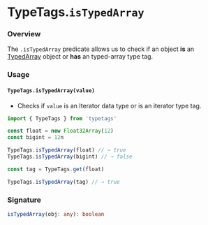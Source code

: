 # TypeTags.`isTypedArray`

### Overview

The `.isTypedArray` predicate allows us to check if an object **is** an [TypedArray](https://developer.mozilla.org/en-US/docs/Web/JavaScript/Reference/Global_Objects/TypedArray) object or **has** an typed-array type tag.

### Usage

#### `TypeTags.isTypedArray(value)`

- Checks if `value` is an Iterator data type or is an iterator type tag.

```js
import { TypeTags } from 'typetags'

const float = new Float32Array(12)
const bigint = 12n

TypeTags.isTypedArray(float) // → true
TypeTags.isTypedArray(bigint) // → false

const tag = TypeTags.get(float)

TypeTags.isTypedArray(tag) // → true
```

### Signature

```ts
isTypedArray(obj: any): boolean
```

